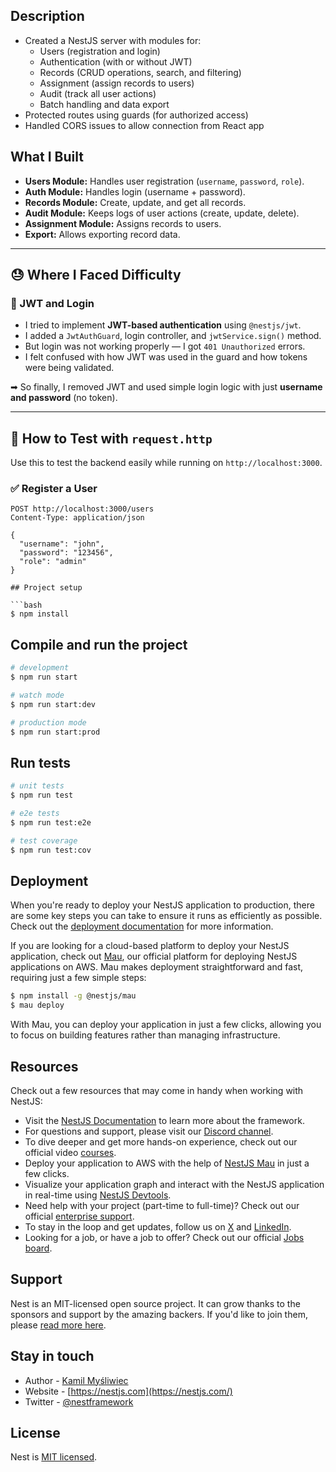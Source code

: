 ## Description

- Created a NestJS server with modules for:
  - Users (registration and login)
  - Authentication (with or without JWT)
  - Records (CRUD operations, search, and filtering)
  - Assignment (assign records to users)
  - Audit (track all user actions)
  - Batch handling and data export
- Protected routes using guards (for authorized access)
- Handled CORS issues to allow connection from React app


##  What I Built

- **Users Module:** Handles user registration (`username`, `password`, `role`).
- **Auth Module:** Handles login (username + password).
- **Records Module:** Create, update, and get all records.
- **Audit Module:** Keeps logs of user actions (create, update, delete).
- **Assignment Module:** Assigns records to users.
- **Export:** Allows exporting record data.

---

## 😓 Where I Faced Difficulty

### 🔐 JWT and Login

- I tried to implement **JWT-based authentication** using `@nestjs/jwt`.
- I added a `JwtAuthGuard`, login controller, and `jwtService.sign()` method.
- But login was not working properly — I got `401 Unauthorized` errors.
- I felt confused with how JWT was used in the guard and how tokens were being validated.

➡ So finally, I removed JWT and used simple login logic with just **username and password** (no token).

---

## 🧪 How to Test with `request.http`

Use this to test the backend easily while running on `http://localhost:3000`.

### ✅ Register a User

```http
POST http://localhost:3000/users
Content-Type: application/json

{
  "username": "john",
  "password": "123456",
  "role": "admin"
}

## Project setup

```bash
$ npm install
```

## Compile and run the project

```bash
# development
$ npm run start

# watch mode
$ npm run start:dev

# production mode
$ npm run start:prod
```

## Run tests

```bash
# unit tests
$ npm run test

# e2e tests
$ npm run test:e2e

# test coverage
$ npm run test:cov
```

## Deployment

When you're ready to deploy your NestJS application to production, there are some key steps you can take to ensure it runs as efficiently as possible. Check out the [deployment documentation](https://docs.nestjs.com/deployment) for more information.

If you are looking for a cloud-based platform to deploy your NestJS application, check out [Mau](https://mau.nestjs.com), our official platform for deploying NestJS applications on AWS. Mau makes deployment straightforward and fast, requiring just a few simple steps:

```bash
$ npm install -g @nestjs/mau
$ mau deploy
```

With Mau, you can deploy your application in just a few clicks, allowing you to focus on building features rather than managing infrastructure.

## Resources

Check out a few resources that may come in handy when working with NestJS:

- Visit the [NestJS Documentation](https://docs.nestjs.com) to learn more about the framework.
- For questions and support, please visit our [Discord channel](https://discord.gg/G7Qnnhy).
- To dive deeper and get more hands-on experience, check out our official video [courses](https://courses.nestjs.com/).
- Deploy your application to AWS with the help of [NestJS Mau](https://mau.nestjs.com) in just a few clicks.
- Visualize your application graph and interact with the NestJS application in real-time using [NestJS Devtools](https://devtools.nestjs.com).
- Need help with your project (part-time to full-time)? Check out our official [enterprise support](https://enterprise.nestjs.com).
- To stay in the loop and get updates, follow us on [X](https://x.com/nestframework) and [LinkedIn](https://linkedin.com/company/nestjs).
- Looking for a job, or have a job to offer? Check out our official [Jobs board](https://jobs.nestjs.com).

## Support

Nest is an MIT-licensed open source project. It can grow thanks to the sponsors and support by the amazing backers. If you'd like to join them, please [read more here](https://docs.nestjs.com/support).

## Stay in touch

- Author - [Kamil Myśliwiec](https://twitter.com/kammysliwiec)
- Website - [https://nestjs.com](https://nestjs.com/)
- Twitter - [@nestframework](https://twitter.com/nestframework)

## License

Nest is [MIT licensed](https://github.com/nestjs/nest/blob/master/LICENSE).

